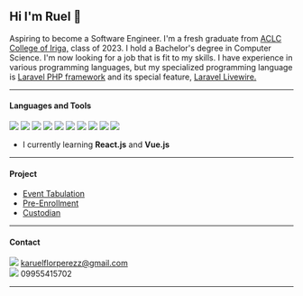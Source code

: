 
## Hi I'm Ruel 👋
Aspiring to become a Software Engineer. I'm a fresh graduate from <a href="https://www.facebook.com/ACLCCollegeIRIGA" class="text-blue-500" target="_blank">ACLC College of Iriga,</a> class of 2023. I hold a Bachelor's degree in Computer Science. I'm now looking for a job that is fit to my skills. I have experience in various programming languages, but my specialized programming language is <a href="https://laravel.com/" class="text-blue-500" target="_blank">Laravel PHP framework</a> and its special feature, <a href="https://laravel-livewire.com/" class="text-blue-500" target="_blank">Laravel Livewire.</a>
****
#### Languages and Tools

[<img src="https://api.iconify.design/logos:laravel.svg"/>](https://laravel.com/) [<img src="https://api.iconify.design/devicon:livewire.svg"/>](https://laravel-livewire.com/) [<img src="https://api.iconify.design/logos:vue.svg"/>](https://vuejs.org/) [<img src="https://api.iconify.design/logos:react.svg"/>](https://react.dev/) [<img src="https://api.iconify.design/logos:javascript.svg"/>](https://developer.mozilla.org/en-US/docs/Web/JavaScript) [<img src="https://api.iconify.design/logos:tailwindcss-icon.svg"/>](https://tailwindcss.com/docs/guides/laravel) [<img src="https://api.iconify.design/devicon:bootstrap.svg"/>](https://getbootstrap.com/docs/5.0/getting-started/introduction/) [<img src="https://api.iconify.design/skill-icons:html.svg"/>](https://developer.mozilla.org/en-US/docs/Web/HTML) [<img src="https://api.iconify.design/skill-icons:css.svg"/>](https://developer.mozilla.org/en-US/docs/Web/CSS) [<img src="https://api.iconify.design/logos:php.svg"/>](https://devdocs.io/php/)

- I currently learning  **React.js** and **Vue.js**
***
#### Project
- [Event Tabulation](https://github.com/ruelperez/event-tabulation)
- [Pre-Enrollment](https://github.com/ruelperez/pre-enrollment)
- [Custodian](https://github.com/ruelperez/custodian)
***
#### Contact
<img src="https://api.iconify.design/ic:outline-email.svg" style="background-color: white"/> karuelflorperezz@gmail.com
<br> <img src="https://api.iconify.design/ph:phone.svg" style="background-color: white;"/> 09955415702

****

